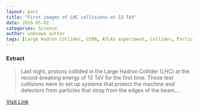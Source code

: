 ```yaml
---
layout: post
title: "First images of LHC collisions at 13 TeV"
date: 2016-05-02
categories: Science
author: unknown author
tags: [Large Hadron Collider, CERN, ATLAS experiment, Collider, Particle physics, Compact Muon Solenoid, Physics, Experimental physics, Applied and interdisciplinary physics, Physical sciences]
---
```





#### Extract
>Last night, protons collided in the Large Hadron Collider (LHC) at the record-breaking energy of 13 TeV for the first time. These test collisions were to set up systems that protect the machine and detectors from particles that stray from the edges of the beam....



[Visit Link](http://phys.org/news351410095.html)



